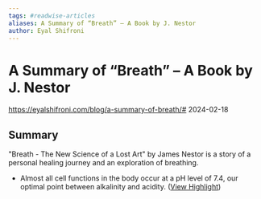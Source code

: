 ```yaml
---
tags: #readwise-articles
aliases: A Summary of “Breath” – A Book by J. Nestor
author: Eyal Shifroni
---
```

# A Summary of “Breath” – A Book by J. Nestor

https://eyalshifroni.com/blog/a-summary-of-breath/#
2024-02-18
## Summary
"Breath - The New Science of a Lost Art" by James Nestor is a story of a personal healing journey and an exploration of breathing.

- Almost all cell functions in the body occur at a pH level of 7.4, our optimal point between alkalinity and acidity. ([View Highlight](https://read.readwise.io/read/01hzx9r9cvtce5sarrrfnp5qmx))
